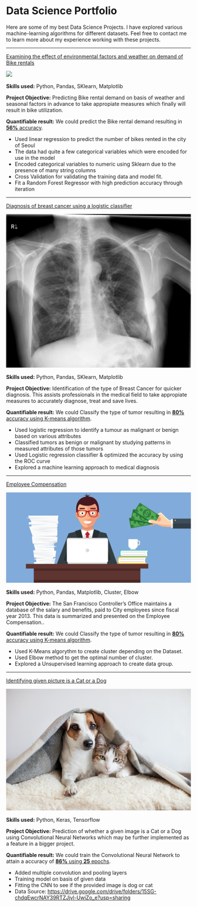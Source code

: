 # Data Science Portfolio

Here are some of my best Data Science Projects. I have explored various machine-learning algorithms for different datasets. Feel free to contact me to learn more about my experience working with these projects.

***

[Examining the effect of environmental factors and weather on demand of Bike rentals](https://github.com/rlalramengi/LinearRegressionProject1)

<img src="bikk.jpg raw=true"/>

**Skills used:** Python, Pandas, SKlearn, Matplotlib

**Project Objective:** Predicting Bike rental demand on basis of weather and seasonal factors in advance to take appropiate measures which finally will result in bike utilization.

**Quantifiable result:** We could predict the Bike rental demand resulting in [**56%** accuracy](https://github.com/rlalramengi/LinearRegressionProject1).

- Used linear regression to predict the number of bikes rented in the city of Seoul
- The data had quite a few categorical variables which were encoded for use in the model
- Encoded categorical variables to numeric using Sklearn due to the presence of many string columns
- Cross Validation for validating the training data and model fit.
- Fit a Random Forest Regressor with high prediction accuracy through iteration

***

[Diagnosis of breast cancer using a logistic classifier](https://github.com/suvo-gh/Orthopedic-Patients-Classification)

<img src="images/breast-cancer.jpeg?raw=true"/>

**Skills used:** Python, Pandas, SKlearn, Matplotlib

**Project Objective:** Identification of the type of Breast Cancer for quicker diagnosis. This assists professionals in the medical field to take appropiate measures to accurately diagnose, treat and save lives. 

**Quantifiable result:** We could Classify the type of tumor resulting in [**80%** accuracy using K-means algorithm](https://github.com/suvo-gh/Orthopedic-Patients-Classification).

- Used logistic regression to identify a tumour as malignant or benign based on various attributes
- Classified tumors as benign or malignant by studying patterns in measured attributes of those tumors
- Used Logistic regression classifier & optimized the accuracy by using the ROC curve
- Explored a machine learning approach to medical diagnosis



***

[Employee Compensation](https://github.com/rlalramengi/Employee_Compensation_K-means/blob/main/Kmeans_Clustering_Project.ipynb)

<img src="images/EC.webp?raw=true"/>

**Skills used:** Python, Pandas, Matplotlib, Cluster, Elbow

**Project Objective:** The San Francisco Controller’s Office maintains a database of the salary and benefits, paid to City employees since fiscal year 2013. This data is summarized and presented on the Employee Compensation.. 

**Quantifiable result:** We could Classify the type of tumor resulting in [**80%** accuracy using K-means algorithm](https://github.com/rlalramengi/Employee_Compensation_K-means/blob/main/Kmeans_Clustering_Project.ipynb).

- Used K-Means algorythm to create cluster depending on the Dataset.
- Used Elbow method to get the optimal number of cluster.
- Explored a Unsupervised learning approach to create data group.



***

[Identifying given picture is a Cat or a Dog](https://github.com/rlalramengi/CNN_Image_classification)

<img src="images/Dog-and-Cat.jpeg?raw=true"/>

**Skills used:** Python, Keras, Tensorflow

**Project Objective:** Prediction of whether a given image is a Cat or a Dog using Convolutional Neural Networks which may be further implemented as a feature in a bigger project.

**Quantifiable result:** We could train the Convolutional Neural Network to attain a accuracy of [**86%** using **25** epochs](https://github.com/rlalramengi/CNN_Image_classification).

- Added multiple convolution and pooling layers
- Training model on basis of given data
- Fitting the CNN to see if the provided image is dog or cat
- Data Source: https://drive.google.com/drive/folders/15SG-chdqEwcrNAY39RTZJjvl-UwiZo_e?usp=sharing